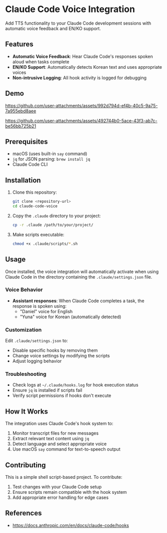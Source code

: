 # Claude Code Voice Integration

Add TTS functionality to your Claude Code development sessions with automatic voice feedback and EN/KO support.

## Features

- **Automatic Voice Feedback**: Hear Claude Code's responses spoken aloud when tasks complete
- **EN/KO Support**: Automatically detects Korean text and uses appropriate voices
- **Non-intrusive Logging**: All hook activity is logged for debugging

## Demo

https://github.com/user-attachments/assets/992d794d-ef4b-40c5-9a75-7a955ebd8aee

https://github.com/user-attachments/assets/492744b0-5ace-43f3-ab7c-be56bb725b21

## Prerequisites

- macOS (uses built-in `say` command)
- `jq` for JSON parsing: `brew install jq`
- Claude Code CLI

## Installation

1. Clone this repository:

   ```bash
   git clone <repository-url>
   cd claude-code-voice
   ```

2. Copy the `.claude` directory to your project:

   ```bash
   cp -r .claude /path/to/your/project/
   ```

3. Make scripts executable:
   ```bash
   chmod +x .claude/scripts/*.sh
   ```

## Usage

Once installed, the voice integration will automatically activate when using Claude Code in the directory containing the `.claude/settings.json` file.

### Voice Behavior

- **Assistant responses**: When Claude Code completes a task, the response is spoken using:
  - "Daniel" voice for English
  - "Yuna" voice for Korean (automatically detected)

### Customization

Edit `.claude/settings.json` to:

- Disable specific hooks by removing them
- Change voice settings by modifying the scripts
- Adjust logging behavior

### Troubleshooting

- Check logs at `~/.claude/hooks.log` for hook execution status
- Ensure `jq` is installed if scripts fail
- Verify script permissions if hooks don't execute

## How It Works

The integration uses Claude Code's hook system to:

1. Monitor transcript files for new messages
2. Extract relevant text content using `jq`
3. Detect language and select appropriate voice
4. Use macOS `say` command for text-to-speech output

## Contributing

This is a simple shell script-based project. To contribute:

1. Test changes with your Claude Code setup
2. Ensure scripts remain compatible with the hook system
3. Add appropriate error handling for edge cases

## References

- https://docs.anthropic.com/en/docs/claude-code/hooks
